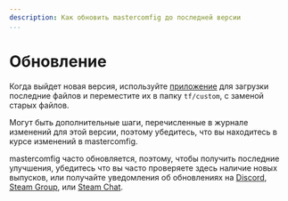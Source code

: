 ```yaml
---
description: Как обновить mastercomfig до последней версии
...
```


# Обновление

Когда выйдет новая версия, используйте
[приложение](https://mastercomfig.com/app) для загрузки
последние файлов и переместите их в папку `tf/custom`,
с заменой старых файлов.

Могут быть дополнительные шаги, перечисленные в журнале изменений для этой версии, поэтому
убедитесь, что вы находитесь в курсе изменений в mastercomfig.

mastercomfig часто обновляется, поэтому, чтобы получить последние улучшения,
убедитесь что вы часто проверяете здесь наличие новых выпусков, или получайте уведомления
об обновлениях на [Discord](https://discord.gg/CuPb2zV),
[Steam Group](https://steamcommunity.com/groups/comfig), или 
[Steam Chat](https://s.team/chat/IM8fJTnx).